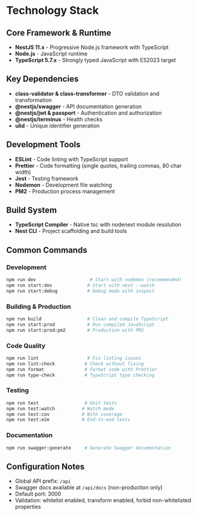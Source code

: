 # Technology Stack

## Core Framework & Runtime

- **NestJS 11.x** - Progressive Node.js framework with TypeScript
- **Node.js** - JavaScript runtime
- **TypeScript 5.7.x** - Strongly typed JavaScript with ES2023 target

## Key Dependencies

- **class-validator & class-transformer** - DTO validation and transformation
- **@nestjs/swagger** - API documentation generation
- **@nestjs/jwt & passport** - Authentication and authorization
- **@nestjs/terminus** - Health checks
- **ulid** - Unique identifier generation

## Development Tools

- **ESLint** - Code linting with TypeScript support
- **Prettier** - Code formatting (single quotes, trailing commas, 80 char width)
- **Jest** - Testing framework
- **Nodemon** - Development file watching
- **PM2** - Production process management

## Build System

- **TypeScript Compiler** - Native tsc with nodenext module resolution
- **Nest CLI** - Project scaffolding and build tools

## Common Commands

### Development

```bash
npm run dev                    # Start with nodemon (recommended)
npm run start:dev             # Start with nest --watch
npm run start:debug           # Debug mode with inspect
```

### Building & Production

```bash
npm run build                 # Clean and compile TypeScript
npm run start:prod            # Run compiled JavaScript
npm run start:prod:pm2        # Production with PM2
```

### Code Quality

```bash
npm run lint                  # Fix linting issues
npm run lint:check           # Check without fixing
npm run format               # Format code with Prettier
npm run type-check           # TypeScript type checking
```

### Testing

```bash
npm run test                 # Unit tests
npm run test:watch          # Watch mode
npm run test:cov            # With coverage
npm run test:e2e            # End-to-end tests
```

### Documentation

```bash
npm run swagger:generate     # Generate Swagger documentation
```

## Configuration Notes

- Global API prefix: `/api`
- Swagger docs available at `/api/docs` (non-production only)
- Default port: 3000
- Validation: whitelist enabled, transform enabled, forbid non-whitelisted properties
